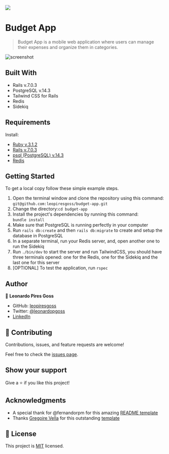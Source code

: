 ![](https://img.shields.io/badge/Microverse-blueviolet)

# Budget App
> Budget App is a mobile web application where users can manage their expenses and organize them in categories.

![screenshot](https://user-images.githubusercontent.com/61767582/176782109-ba6d5205-a167-4caf-b057-3009f7f24c1f.png)


## Built With

- Rails v.7.0.3
- PostgreSQL v.14.3
- Tailwind CSS for Rails
- Redis
- Sidekiq

## Requirements 
Install:
- [Ruby v.3.1.2](https://www.ruby-lang.org/en/documentation/installation/)
- [Rails v.7.0.3](https://guides.rubyonrails.org/v5.0/getting_started.html#installing-rails)
- [psql (PostgreSQL) v.14.3](https://www.postgresql.org/download/)
- [Redis](https://redis.io/docs/getting-started/installation/)

## Getting Started

To get a local copy follow these simple example steps.  

1. Open the terminal window and clone the repository using this command:  
`git@github.com:leopiresgoss/budget-app.git` 
1. Change the directory:`cd budget-app`
2. Install the project's dependencies by running this command:   
`bundle install`
4. Make sure that PostgreSQL is running perfectly in your computer
6. Run `rails db:create` and then `rails db:migrate` to create and setup the database in PostgreSQL
5. In a separate terminal, run your Redis server, and, open another one to run the Sidekiq
7. Run `./bin/dev` to start the server and run TailwindCSS, you should have three terminals opened: 
   one for the Redis, one for the Sidekiq and the last one for this server
8. [OPTIONAL] To test the application, run `rspec`

## Author
👤 **Leonardo Pires Goss**
- GitHub: [leopiresgoss](https://github.com/leopiresgoss)
- Twitter: [@leonardopgoss](https://twitter.com/leonardopgoss)
- [LinkedIn](https://www.linkedin.com/in/leonardogoss/)

## 🤝 Contributing

Contributions, issues, and feature requests are welcome!

Feel free to check the [issues page](https://github.com/leopiresgoss/budget-app/issues).

## Show your support

Give a ⭐️ if you like this project!

## Acknowledgments

- A special thank for @fernandorpm for this amazing [README template](https://github.com/microverseinc/readme-template)
- Thanks [Gregoire Vella](https://www.behance.net/gregoirevella) for this outstanding [template](https://www.behance.net/gallery/19759151/Snapscan-iOs-design-and-branding?tracking_source=)

## 📝 License

This project is [MIT](/LICENSE) licensed.
